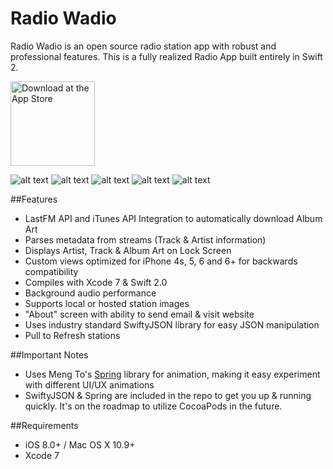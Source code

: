 # Radio Wadio

Radio Wadio is an open source radio station app with robust and professional features. This is a fully realized Radio App built entirely in Swift 2.

<a href="https://itunes.apple.com/WebObjects/MZStore.woa/wa/viewSoftware?id=1069582280&mt=8"><img src="https://github.com/abhijit-mazumdar/SwiftRadio/blob/master/screenshots/Download_on_the_App_Store_Badge_US-UK_135x40.png" width="135" alt="Download at the App Store" title="Download at the App Store"/></a>

![alt text](https://github.com/abhijit-mazumdar/SwiftRadio/blob/master/screenshots/sr1.png "")
![alt text](https://github.com/abhijit-mazumdar/SwiftRadio/blob/master/screenshots/sr2.png "")
![alt text](https://github.com/abhijit-mazumdar/SwiftRadio/blob/master/screenshots/sr3.png "")
![alt text](https://github.com/abhijit-mazumdar/SwiftRadio/blob/master/screenshots/sr4.png "")
![alt text](https://github.com/abhijit-mazumdar/SwiftRadio/blob/master/screenshots/sr5.png "")

##Features

- LastFM API and iTunes API Integration to automatically download Album Art
- Parses metadata from streams (Track & Artist information)
- Displays Artist, Track & Album Art on Lock Screen
- Custom views optimized for iPhone 4s, 5, 6 and 6+ for backwards compatibility
- Compiles with Xcode 7 & Swift 2.0
- Background audio performance
- Supports local or hosted station images
- "About" screen with ability to send email & visit website
- Uses industry standard SwiftyJSON library for easy JSON manipulation
- Pull to Refresh stations

##Important Notes

- Uses Meng To's [Spring](https://github.com/MengTo/Spring) library for animation, making it easy experiment with different UI/UX animations
- SwiftyJSON & Spring are included in the repo to get you up & running quickly. It's on the roadmap to utilize CocoaPods in the future. 

##Requirements

- iOS 8.0+ / Mac OS X 10.9+
- Xcode 7
